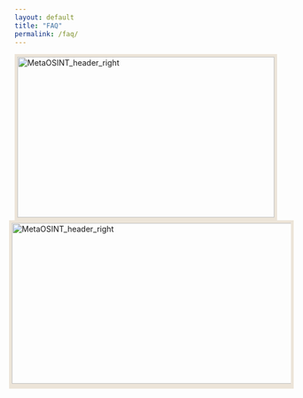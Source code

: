 ```yaml
---
layout: default
title: "FAQ"
permalink: /faq/
---
```


<img src="https://raw.githubusercontent.com/MetaOSINT/MetaOSINT.github.io/main/header_left.PNG" alt="MetaOSINT_header_right" width="464" height="290" style="border:5px solid #ece4d8;box-shadow: 0px 4px 0px #ece4d8" align="left">

<img src="https://raw.githubusercontent.com/MetaOSINT/MetaOSINT.github.io/main/header_right.PNG" alt="MetaOSINT_header_right" width="556" height="290" style="border:5px solid #ece4d8;box-shadow: 0px 4px 0px #ece4d8" align="right">

<p> </p>
<p> </p>
<p> </p>
<p> </p>
<p> </p>
